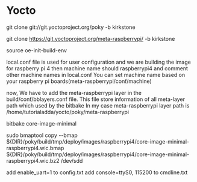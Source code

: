 # Yocto

git clone git://git.yoctoproject.org/poky -b kirkstone

git clone https://git.yoctoproject.org/meta-raspberrypi/ -b kirkstone

source oe-init-build-env

local.conf file is used for user configuration and we are building the image for raspberry pi 4 then machine name should raspberrypi4 and comment other machine names in local.conf
You can set machine name based on your raspberry pi boards(meta-raspberrypi/conf/machine)

now, We have to add the meta-raspberrypi layer in the build/conf/bblayers.conf file. This file store information of all meta-layer path which used by the bitbake
In my case meta-raspberrypi layer path is /home/tutorialadda/yocto/poky/meta-raspberrypi

bitbake core-image-minimal

sudo bmaptool copy --bmap ${DIR}/poky/build/tmp/deploy/images/raspberrypi4/core-image-minimal-raspberrypi4.wic.bmap ${DIR}/poky/build/tmp/deploy/images/raspberrypi4/core-image-minimal-raspberrypi4.wic.bz2 /dev/sdd

add enable_uart=1 to config.txt
add console=ttyS0, 115200 to cmdline.txt


